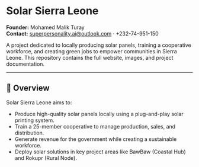 # Solar Sierra Leone

**Founder:** Mohamed Malik Turay  
**Contact:** superpersonality.ai@outlook.com · +232-74-951-150  

A project dedicated to locally producing solar panels, training a cooperative workforce, and creating green jobs to empower communities in Sierra Leone. This repository contains the full website, images, and project documentation.

---

## 📌 Overview

Solar Sierra Leone aims to:

- Produce high-quality solar panels locally using a plug-and-play solar printing system.
- Train a 25-member cooperative to manage production, sales, and distribution.
- Generate revenue for the government while creating a sustainable workforce.
- Deploy solar solutions in key project areas like BawBaw (Coastal Hub) and Rokupr (Rural Node).



